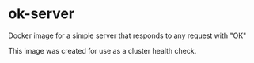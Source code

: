 # ok-server
Docker image for a simple server that responds to any request with "OK"

This image was created for use as a cluster health check.